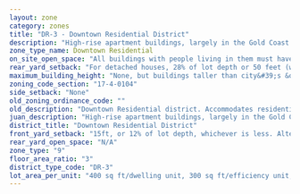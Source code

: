 ```yaml
---
layout: zone
category: zones
title: "DR-3 - Downtown Residential District"
description: "High-rise apartment buildings, largely in the Gold Coast. Ground-floor stores are okay, offices aren't."
zone_type_name: Downtown Residential
on_site_open_space: "All buildings with people living in them must have at least 36 sq ft of on-site open space per dwelling unit. (See 17-4-0410-A)"
rear_yard_setback: "For detached houses, 28% of lot depth or 50 feet (whichever is less.) For principal buildings, 30% of lot depth or 50 feet (whichever is less), but this only applies to parts of buildings 18 feet or more above grade."
maximum_building_height: "None, but buildings taller than city&#39;s &quot;building height thresholds&quot; require Planned Development review."
zoning_code_section: "17-4-0104"
side_setback: "None"
old_zoning_ordinance_code: ""
old_description: "Downtown Residential district. Accommodates residential development and small-scale commercial uses on lower floors, with residential units above."
juan_description: "High-rise apartment buildings, largely in the Gold Coast. Ground-floor stores are okay, offices aren&#39;t."
district_title: "Downtown Residential District"
front_yard_setback: "15ft, or 12% of lot depth, whichever is less. Alternatively, setback can be the average front yard depth of nearest 2 lots."
rear_yard_open_space: "N/A"
zone_type: "9"
floor_area_ratio: "3"
district_type_code: "DR-3"
lot_area_per_unit: "400 sq ft/dwelling unit, 300 sq ft/efficiency unit, 200 sq ft/SRO unit"
---
```

